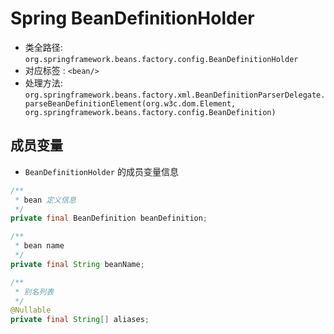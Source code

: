 # Spring BeanDefinitionHolder
- 类全路径: `org.springframework.beans.factory.config.BeanDefinitionHolder`
- 对应标签 : `<bean/>`
- 处理方法: `org.springframework.beans.factory.xml.BeanDefinitionParserDelegate.parseBeanDefinitionElement(org.w3c.dom.Element, org.springframework.beans.factory.config.BeanDefinition)`





## 成员变量

- `BeanDefinitionHolder` 的成员变量信息

```java
/**
 * bean 定义信息
 */
private final BeanDefinition beanDefinition;

/**
 * bean name
 */
private final String beanName;

/**
 * 别名列表
 */
@Nullable
private final String[] aliases;
```

